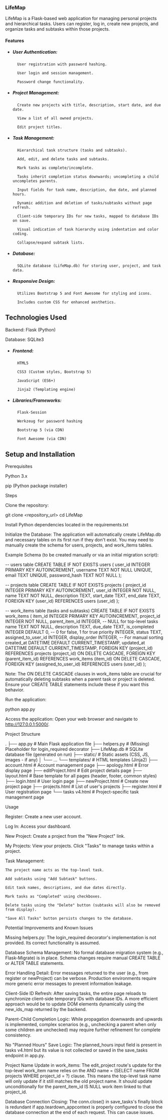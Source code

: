 ### LifeMap

LifeMap is a Flask-based web application for managing personal projects and hierarchical tasks. Users can register, log in, create new projects, and organize tasks and subtasks within those projects.

#### Features
- ##### User Authentication:

        User registration with password hashing.

        User login and session management.

        Password change functionality.

- ##### Project Management:

        Create new projects with title, description, start date, and due date.

        View a list of all owned projects.

        Edit project titles. 

- ##### Task Management:

        Hierarchical task structure (tasks and subtasks).

        Add, edit, and delete tasks and subtasks.

        Mark tasks as complete/incomplete.

        Tasks inherit completion status downwards; uncompleting a child uncompletes parents.

        Input fields for task name, description, due date, and planned hours.

        Dynamic addition and deletion of tasks/subtasks without page refresh.

        Client-side temporary IDs for new tasks, mapped to database IDs on save.

        Visual indication of task hierarchy using indentation and color coding.

        Collapse/expand subtask lists.

- ##### Database:

        SQLite database (LifeMap.db) for storing user, project, and task data.

- ##### Responsive Design:

        Utilizes Bootstrap 5 and Font Awesome for styling and icons.

        Includes custom CSS for enhanced aesthetics.

## Technologies Used

Backend: Flask (Python)

Database: SQLite3

- ##### Frontend:

        HTML5

        CSS3 (Custom styles, Bootstrap 5)

        JavaScript (ES6+)

        Jinja2 (Templating engine)

- ##### Libraries/Frameworks:

        Flask-Session

        Werkzeug for password hashing

        Bootstrap 5 (via CDN)

        Font Awesome (via CDN)

## Setup and Installation
Prerequisites

Python 3.x

pip (Python package installer)

Steps

Clone the repository:

git clone <repository_url>
cd LifeMap

Install Python dependencies located in the requirements.txt

Initialize the Database:
The application will automatically create LifeMap.db and necessary tables on its first run if they don't exist. You may need to manually create the schema for users, projects, and work_items tables.

Example Schema (to be created manually or via an initial migration script):

-- users table
CREATE TABLE IF NOT EXISTS users (
    user_id INTEGER PRIMARY KEY AUTOINCREMENT,
    username TEXT NOT NULL UNIQUE,
    email TEXT UNIQUE,
    password_hash TEXT NOT NULL
);

-- projects table
CREATE TABLE IF NOT EXISTS projects (
    project_id INTEGER PRIMARY KEY AUTOINCREMENT,
    user_id INTEGER NOT NULL,
    name TEXT NOT NULL,
    description TEXT,
    start_date TEXT,
    end_date TEXT,
    FOREIGN KEY (user_id) REFERENCES users (user_id)
);

-- work_items table (tasks and subtasks)
CREATE TABLE IF NOT EXISTS work_items (
    item_id INTEGER PRIMARY KEY AUTOINCREMENT,
    project_id INTEGER NOT NULL,
    parent_item_id INTEGER, -- NULL for top-level tasks
    name TEXT NOT NULL,
    description TEXT,
    due_date TEXT,
    is_completed INTEGER DEFAULT 0, -- 0 for false, 1 for true
    priority INTEGER,
    status TEXT,
    assigned_to_user_id INTEGER,
    display_order INTEGER, -- For manual sorting
    created_at DATETIME DEFAULT CURRENT_TIMESTAMP,
    updated_at DATETIME DEFAULT CURRENT_TIMESTAMP,
    FOREIGN KEY (project_id) REFERENCES projects (project_id) ON DELETE CASCADE,
    FOREIGN KEY (parent_item_id) REFERENCES work_items (item_id) ON DELETE CASCADE,
    FOREIGN KEY (assigned_to_user_id) REFERENCES users (user_id)
);

Note: The ON DELETE CASCADE clauses in work_items table are crucial for automatically deleting subtasks when a parent task or project is deleted. Ensure your CREATE TABLE statements include these if you want this behavior.

Run the application:

python app.py

Access the application:
Open your web browser and navigate to http://127.0.0.1:5000/.

Project Structure

.
├── app.py                  # Main Flask application file
├── helpers.py              # (Missing) Placeholder for login_required decorator
├── LifeMap.db              # SQLite database file (generated on run)
├── static/                 # Static assets (CSS, JS, images - if any)
│   └── ...
└── templates/              # HTML templates (Jinja2)
├── account.html        # Account management page
├── apology.html        # Error display page
├── editProject.html    # Edit project details page
├── layout.html         # Base template for all pages (header, footer, common styles)
├── login.html          # User login page
├── newProject.html     # Create new project page
├── projects.html       # List of user's projects
├── register.html       # User registration page
└── tasks v4.html       # Project-specific task management page

Usage

Register: Create a new user account.

Log In: Access your dashboard.

New Project: Create a project from the "New Project" link.

My Projects: View your projects. Click "Tasks" to manage tasks within a project.

Task Management:

    The project name acts as the top-level task.

    Add subtasks using "Add Subtask" buttons.

    Edit task names, descriptions, and due dates directly.

    Mark tasks as "Completed" using checkboxes.

    Delete tasks using the "Delete" button (subtasks will also be removed from display).

    "Save All Tasks" button persists changes to the database.

Potential Improvements and Known Issues

Missing helpers.py: The login_required decorator's implementation is not provided. Its correct functionality is assumed.

Database Schema Management: No formal database migration system (e.g., Flask-Migrate) is in place. Schema changes require manual CREATE TABLE or ALTER TABLE statements.

Error Handling Detail: Error messages returned to the user (e.g., from register or newProject) can be verbose. Production environments require more generic error messages to prevent information leakage.

Client-Side ID Refresh: After saving tasks, the entire page reloads to synchronize client-side temporary IDs with database IDs. A more efficient approach would be to update DOM elements dynamically using the new_ids_map returned by the backend.

Parent-Child Completion Logic: While propagation downwards and upwards is implemented, complex scenarios (e.g., unchecking a parent when only some children are unchecked) may require further refinement for complete consistency.

No "Planned Hours" Save Logic: The planned_hours input field is present in tasks v4.html but its value is not collected or saved in the save_tasks endpoint in app.py.

Project Name Update in work_items: The edit_project route's update for the top-level work_item name relies on the AND name = (SELECT name FROM projects WHERE project_id = ?) clause. This means the top-level task name will only update if it still matches the old project name. It should update unconditionally for the parent_item_id IS NULL work item linked to that project_id.

Database Connection Closing: The conn.close() in save_tasks's finally block is redundant if app.teardown_appcontext is properly configured to close the database connection at the end of each request. This can cause issues.